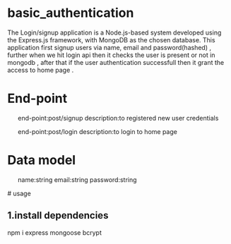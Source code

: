 # basic_authentication
The Login/signup application is a Node.js-based system developed using the Express.js framework, with MongoDB as the chosen database. This application first signup users via name, email and password(hashed) , further when we hit login api then it checks the user is present or not in mongodb , after that if the user authentication successfull then it grant the access to home page .

# End-point
<ul>
  end-point:post/signup
  description:to registered new user credentials

  end-point:post/login
  description:to login to home page
 
</ul>

# Data model
<ul>
 name:string
 email:string
 password:string 
</ul>
<!-- <h3>example</h3>
![Snapshot]( name:{
       type:String,
       required:true   
    },
    email:{
        type:String,
        required:true 
    },
    password:{
        type:String,
        required:true 
    })
) -->
# usage
<h2>1.install dependencies</h2>
npm i express mongoose bcrypt





